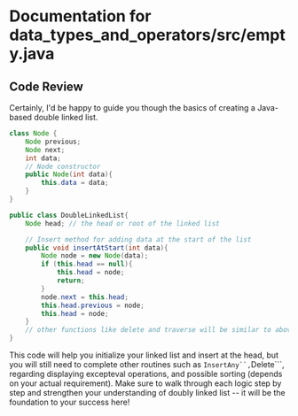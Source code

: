 # Documentation for data_types_and_operators/src/empty.java

## Code Review

Certainly, I'd be happy to guide you though the basics of creating a Java-based double linked list.

```java
class Node {
    Node previous;
    Node next;
    int data;
    // Node constructor
    public Node(int data){
        this.data = data;
    }
}

public class DoubleLinkedList{
    Node head; // the head or root of the linked list

    // Insert method for adding data at the start of the list
    public void insertAtStart(int data){
        Node node = new Node(data);
        if (this.head == null){
            this.head = node;
            return;
        }
        node.next = this.head;
        this.head.previous = node;
        this.head = node;
    }
    // other functions like delete and traverse will be similar to above
}
```

This code will help you initialize your linked list and insert at the head, but you will still need to complete other routines such as ```InsertAny``,```Delete```, regarding displaying excepteval operations, and possible sorting (depends on your actual requirement). Make sure to walk through each logic step by step and strengthen your understanding of doubly linked list -- it will be the foundation to your success here!
